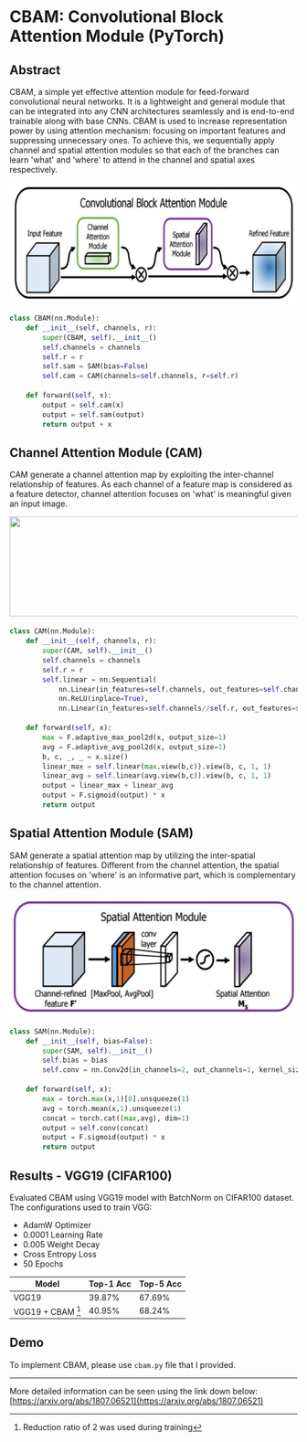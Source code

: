 # CBAM: Convolutional Block Attention Module (PyTorch)
## Abstract
CBAM, a simple yet effective attention module for feed-forward convolutional neural networks. It is a lightweight and general module that can be integrated into any CNN architectures seamlessly and is end-to-end trainable along with base CNNs. CBAM is used to increase representation power by using attention mechanism: focusing on important features and suppressing unnecessary ones. To achieve this, we sequentially apply channel and spatial attention modules so that each of the branches can learn 'what' and 'where' to attend in the channel and spatial axes respectively.
<p align="center">
  <img width="683" height="212" src="images/cbam_diagram.jpg">
</p>

```py
class CBAM(nn.Module):
    def __init__(self, channels, r):
        super(CBAM, self).__init__()
        self.channels = channels
        self.r = r
        self.sam = SAM(bias=False)
        self.cam = CAM(channels=self.channels, r=self.r)

    def forward(self, x):
        output = self.cam(x)
        output = self.sam(output)
        return output + x
  ````

## Channel Attention Module (CAM)
CAM generate a channel attention map by exploiting the inter-channel relationship of features. As each channel of a feature map is considered as a feature detector, channel attention focuses on 'what' is meaningful given an input image. 
<p align="center">
  <img width="696" height="175" src="images/cam_diagram.jpg">
</p>

```py
class CAM(nn.Module):
    def __init__(self, channels, r):
        super(CAM, self).__init__()
        self.channels = channels
        self.r = r
        self.linear = nn.Sequential(
            nn.Linear(in_features=self.channels, out_features=self.channels//self.r, bias=True),
            nn.ReLU(inplace=True),
            nn.Linear(in_features=self.channels//self.r, out_features=self.channels, bias=True))

    def forward(self, x):
        max = F.adaptive_max_pool2d(x, output_size=1)
        avg = F.adaptive_avg_pool2d(x, output_size=1)
        b, c, _, _ = x.size()
        linear_max = self.linear(max.view(b,c)).view(b, c, 1, 1)
        linear_avg = self.linear(avg.view(b,c)).view(b, c, 1, 1)
        output = linear_max + linear_avg
        output = F.sigmoid(output) * x
        return output
```

## Spatial Attention Module (SAM)
SAM generate a spatial attention map by utilizing the inter-spatial relationship of features. Different from the channel attention, the spatial attention focuses on 'where' is an informative part, which is complementary to the channel attention.
<p align="center">
  <img width="579" height="209" src="images/sam_diagram.jpg">
</p>

```py
class SAM(nn.Module):
    def __init__(self, bias=False):
        super(SAM, self).__init__()
        self.bias = bias
        self.conv = nn.Conv2d(in_channels=2, out_channels=1, kernel_size=7, stride=1, padding=3, dilation=1, bias=self.bias)

    def forward(self, x):
        max = torch.max(x,1)[0].unsqueeze(1)
        avg = torch.mean(x,1).unsqueeze(1)
        concat = torch.cat((max,avg), dim=1)
        output = self.conv(concat)
        output = F.sigmoid(output) * x 
        return output 
```

## Results - VGG19 (CIFAR100)
Evaluated CBAM using VGG19 model with BatchNorm on CIFAR100 dataset.  
The configurations used to train VGG:
* AdamW Optimizer
* 0.0001 Learning Rate
* 0.005 Weight Decay
* Cross Entropy Loss
* 50 Epochs

| Model | Top-1 Acc | Top-5 Acc |
| ----- | --------- | --------- |
| VGG19 | 39.87% | 67.69% |
| VGG19 + CBAM [^1] | 40.95% | 68.24% |

[^1]: Reduction ratio of 2 was used during training

## Demo
To implement CBAM, please use `cbam.py` file that I provided.

--- 
More detailed information can be seen using the link down below:  
[https://arxiv.org/abs/1807.06521](https://arxiv.org/abs/1807.06521)
